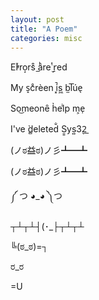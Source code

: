 ```yaml
---
layout: post
title: "A Poem"
categories: misc
---
```


E̓rͯro͙rs͒ ̲aͪreͭ ̮r̠ed

My s̝cͦrèen ̚i͓s͖ b̫l͞úe̖

So͜meonȇ h̉elͥp m͕e̹

I've ̀d̻eleted̐ S͇ys͍3̬2̲

(ノಠ益ಠ)ノ彡┻━┻

(ノಠ益ಠ)ノ彡┻━┻

༼ つ ◕_◕ ༽つ

┬┴┬┴┤(･_├┬┴┬┴

╚(ಠ_ಠ)=┐

ರ_ರ

=U